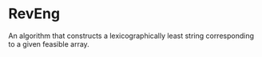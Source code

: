 # RevEng
An algorithm that constructs a lexicographically least string corresponding to a given feasible array.
